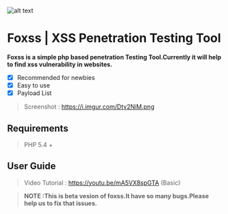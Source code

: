 ![alt text](https://github.com/akalankauk/Foxss-XSS-Penetration-Testing-Tool/blob/master/theme/img/logo-foxss.png?raw=true)
# Foxss | XSS Penetration Testing Tool
**Foxss is a simple php based penetration Testing Tool.Currently it will help to find xss vulnerability in websites.**
- [x] Recommended for newbies
- [x] Easy to use
- [x] Payload List
> Screenshot : https://i.imgur.com/Dtv2NiM.png

## Requirements
> PHP 5.4 +

## User Guide
> Video Tutorial : https://youtu.be/mA5VX8spGTA (Basic)


> **NOTE :This is beta vesion of foxss.It have so many bugs.Please help us to fix that issues.**
